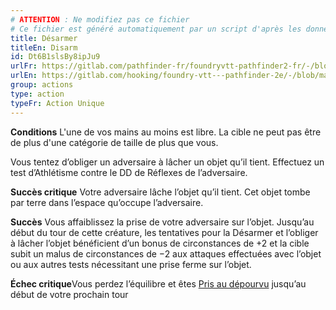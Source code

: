 ```yaml
---
# ATTENTION : Ne modifiez pas ce fichier
# Ce fichier est généré automatiquement par un script d'après les données du module Foundry VTT officiel et de sa traduction
title: Désarmer
titleEn: Disarm
id: Dt6B1slsBy8ipJu9
urlFr: https://gitlab.com/pathfinder-fr/foundryvtt-pathfinder2-fr/-/blob/master/data/classes/Dt6B1slsBy8ipJu9.htm
urlEn: https://gitlab.com/hooking/foundry-vtt---pathfinder-2e/-/blob/master/packs/data/classes.db/disarm.json
group: actions
type: action
typeFr: Action Unique
---
```

**Conditions** L'une de vos mains au moins est libre. La cible ne peut pas être de plus d'une catégorie de taille de plus que vous.

Vous tentez d’obliger un adversaire à lâcher un objet qu’il tient. Effectuez un test d’<pf2-action action='disarm' glyph='A'>Athlétisme</pf2-action> contre le DD de Réflexes de l’adversaire.

**Succès critique** Votre adversaire lâche l’objet qu’il tient. Cet objet tombe par terre dans l’espace qu’occupe l’adversaire.

**Succès** Vous affaiblissez la prise de votre adversaire sur l’objet. Jusqu’au début du tour de cette créature, les tentatives pour la Désarmer et l’obliger à lâcher l’objet bénéficient d’un bonus de circonstances de +2 et la cible subit un malus de circonstances de −2 aux attaques effectuées avec l’objet ou aux autres tests nécessitant une prise ferme sur l’objet.

**Échec critique**Vous perdez l’équilibre et êtes [Pris au dépourvu](../condition-items/pris-au-dépourvu.md) jusqu’au début de votre prochain tour


